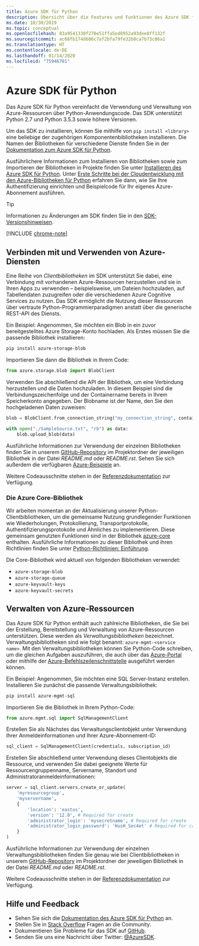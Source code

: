 ```yaml
---
title: Azure SDK für Python
description: Übersicht über die Features und Funktionen des Azure SDK für Python, die Entwickler bei der effizienteren Verwendung von Azure-Diensten unterstützen.
ms.date: 10/30/2019
ms.topic: conceptual
ms.openlocfilehash: 83a9541330f270e51ffa5ed8952a93dee8ff132f
ms.sourcegitcommit: ac68fb174d606c7af2bfa79fe32b8ca7b73c86a1
ms.translationtype: HT
ms.contentlocale: de-DE
ms.lasthandoff: 01/14/2020
ms.locfileid: "75946701"
---
```

# <a name="azure-sdk-for-python"></a>Azure SDK für Python

Das Azure SDK für Python vereinfacht die Verwendung und Verwaltung von Azure-Ressourcen über Python-Anwendungscode. Das SDK unterstützt Python 2.7 und Python 3.5.3 sowie höhere Versionen.

Um das SDK zu installieren, können Sie mithilfe von `pip install <library>` eine beliebige der zugehörigen Komponentenbibliotheken installieren. Die Namen der Bibliotheken für verschiedene Dienste finden Sie in der [Dokumentation zum Azure SDK für Python](https://azure.github.io/azure-sdk-for-python/).

Ausführlichere Informationen zum Installieren von Bibliotheken sowie zum Importieren der Bibliotheken in Projekte finden Sie unter [Installieren des Azure SDK für Python](python-sdk-azure-install.md). Unter [Erste Schritte bei der Cloudentwicklung mit den Azure-Bibliotheken für Python](python-sdk-azure-get-started.yml) erfahren Sie dann, wie Sie Ihre Authentifizierung einrichten und Beispielcode für Ihr eigenes Azure-Abonnement ausführen.

> [!TIP]
> Informationen zu Änderungen am SDK finden Sie in den [SDK-Versionshinweisen](https://azure.github.io/azure-sdk/).

[!INCLUDE [chrome-note](includes/chrome-note.md)]

## <a name="connect-and-use-azure-services"></a>Verbinden mit und Verwenden von Azure-Diensten

Eine Reihe von *Clientbibliotheken* im SDK unterstützt Sie dabei, eine Verbindung mit vorhandenen Azure-Ressourcen herzustellen und sie in Ihren Apps zu verwenden – beispielsweise, um Dateien hochzuladen, auf Tabellendaten zuzugreifen oder die verschiedenen Azure Cognitive Services zu nutzen. Das SDK ermöglicht die Nutzung dieser Ressourcen über vertraute Python-Programmierparadigmen anstatt über die generische REST-API des Diensts.

Ein Beispiel: Angenommen, Sie möchten ein Blob in ein zuvor bereitgestelltes Azure Storage-Konto hochladen. Als Erstes müssen Sie die passende Bibliothek installieren:

```bash
pip install azure-storage-blob
```

Importieren Sie dann die Bibliothek in Ihrem Code:

```python
from azure.storage.blob import BlobClient
```

Verwenden Sie abschließend die API der Bibliothek, um eine Verbindung herzustellen und die Daten hochzuladen. In diesem Beispiel sind die Verbindungszeichenfolge und der Containername bereits in Ihrem Speicherkonto angegeben. Der Blobname ist der Name, den Sie den hochgeladenen Daten zuweisen:

```python
blob = BlobClient.from_connection_string("my_connection_string", container="mycontainer", blob="my_blob")

with open("./SampleSource.txt", "rb") as data:
    blob.upload_blob(data)
```

Ausführliche Informationen zur Verwendung der einzelnen Bibliotheken finden Sie in unserem [GitHub-Repository](https://github.com/Azure/azure-sdk-for-python/tree/master/sdk) im Projektordner der jeweiligen Bibliothek in der Datei *README.md* oder *README.rst*. Sehen Sie sich außerdem die verfügbaren [Azure-Beispiele](https://docs.microsoft.com/samples/browse/?languages=python) an.

Weitere Codeausschnitte stehen in der [Referenzdokumentation](/python/api?view=azure-python) zur Verfügung.

### <a name="the-azure-core-library"></a>Die Azure Core-Bibliothek

Wir arbeiten momentan an der Aktualisierung unserer Python-Clientbibliotheken, um die gemeinsame Nutzung grundlegender Funktionen wie Wiederholungen, Protokollierung, Transportprotokolle, Authentifizierungsprotokolle und Ähnliches zu implementieren. Diese gemeinsam genutzten Funktionen sind in der Bibliothek [azure-core](https://github.com/Azure/azure-sdk-for-python/tree/master/sdk/core/azure-core) enthalten. Ausführliche Informationen zu dieser Bibliothek und ihren Richtlinien finden Sie unter [Python-Richtlinien: Einführung](https://azure.github.io/azure-sdk/python_introduction.html).

Die Core-Bibliothek wird aktuell von folgenden Bibliotheken verwendet:

- `azure-storage-blob`
- `azure-storage-queue`
- `azure-keyvault-keys`
- `azure-keyvault-secrets`

## <a name="manage-azure-resources"></a>Verwalten von Azure-Ressourcen

Das Azure SDK für Python enthält auch zahlreiche Bibliotheken, die Sie bei der Erstellung, Bereitstellung und Verwaltung von Azure-Ressourcen unterstützen. Diese werden als *Verwaltungsbibliotheken* bezeichnet. Verwaltungsbibliotheken sind wie folgt benannt: `azure-mgmt-<service name>`. Mit den Verwaltungsbibliotheken können Sie Python-Code schreiben, um die gleichen Aufgaben auszuführen, die auch über das [Azure-Portal](https://portal.azure.com) oder mithilfe der [Azure-Befehlszeilenschnittstelle](https://docs.microsoft.com/cli/azure/install-azure-cli) ausgeführt werden können.

Ein Beispiel: Angenommen, Sie möchten eine SQL Server-Instanz erstellen. Installieren Sie zunächst die passende Verwaltungsbibliothek:

```bash
pip install azure-mgmt-sql
```

Importieren Sie die Bibliothek in Ihrem Python-Code:

```python
from azure.mgmt.sql import SqlManagementClient

```

Erstellen Sie als Nächstes das Verwaltungsclientobjekt unter Verwendung Ihrer Anmeldeinformationen und Ihrer Azure-Abonnement-ID:

```python
sql_client = SqlManagementClient(credentials, subscription_id)
```

Erstellen Sie abschließend unter Verwendung dieses Clientobjekts die Ressource, und verwenden Sie dabei geeignete Werte für Ressourcengruppenname, Servername, Standort und Administratoranmeldeinformationen:

```python
server = sql_client.servers.create_or_update(
    'myresourcegroup',
    'myservername',
    {
        'location': 'eastus',
        'version': '12.0', # Required for create
        'administrator_login': 'mysecretname', # Required for create
        'administrator_login_password': 'HusH_Sec4et' # Required for create
    }
)
```

Ausführliche Informationen zur Verwendung der einzelnen Verwaltungsbibliotheken finden Sie genau wie bei Clientbibliotheken in unserem [GitHub-Repository](https://github.com/Azure/azure-sdk-for-python/tree/master/sdk) im Projektordner der jeweiligen Bibliothek in der Datei *README.md* oder *README.rst*.

Weitere Codeausschnitte stehen in der [Referenzdokumentation](/python/api?view=azure-python) zur Verfügung. 

## <a name="get-help-and-give-feedback"></a>Hilfe und Feedback

- Sehen Sie sich die [Dokumentation des Azure SDK für Python](https://aka.ms/python-docs) an.
- Stellen Sie in [Stack Overflow](https://stackoverflow.com/questions/tagged/azure-sdk-python) Fragen an die Community.
- Dokumentieren Sie Probleme für das SDK auf [GitHub](https://github.com/Azure/azure-sdk-for-python/issues).
- Senden Sie uns eine Nachricht über Twitter: [@AzureSDK](https://twitter.com/AzureSdk/).
